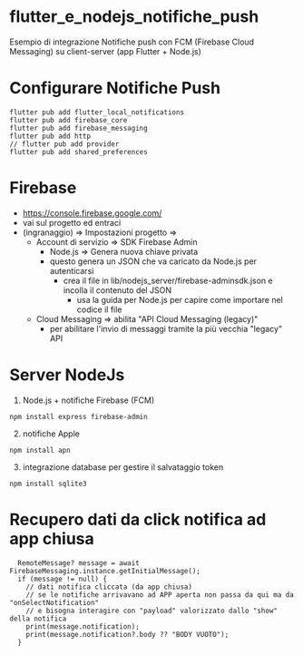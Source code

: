 # flutter_e_nodejs_notifiche_push
Esempio di integrazione Notifiche push con FCM (Firebase Cloud Messaging) su client-server (app Flutter + Node.js)

# Configurare Notifiche Push
```
flutter pub add flutter_local_notifications
flutter pub add firebase_core
flutter pub add firebase_messaging
flutter pub add http
// flutter pub add provider
flutter pub add shared_preferences
```

# Firebase
- https://console.firebase.google.com/
- vai sul progetto ed entraci
- (ingranaggio) => Impostazioni progetto =>
  - Account di servizio => SDK Firebase Admin
    - Node.js => Genera nuova chiave privata
    - questo genera un JSON che va caricato da Node.js per autenticarsi
      - crea il file in  lib/nodejs_server/firebase-adminsdk.json  e incolla il contenuto del JSON
        - usa la guida per Node.js per capire come importare nel codice il file
  - Cloud Messaging => abilita "API Cloud Messaging (legacy)"
    - per abilitare l'invio di messaggi tramite la più vecchia "legacy" API

# Server NodeJs
1. Node.js + notifiche Firebase (FCM)
```
npm install express firebase-admin
```
2. notifiche Apple
```
npm install apn
```
3. integrazione database per gestire il salvataggio token
```
npm install sqlite3
```

# Recupero dati da click notifica ad app chiusa
```
  RemoteMessage? message = await FirebaseMessaging.instance.getInitialMessage();
  if (message != null) {
    // dati notifica cliccata (da app chiusa)
    // se le notifiche arrivavano ad APP aperta non passa da qui ma da "onSelectNotification"
    // e bisogna interagire con "payload" valorizzato dallo "show" della notifica
    print(message.notification);
    print(message.notification?.body ?? "BODY VUOTO");
  }
```